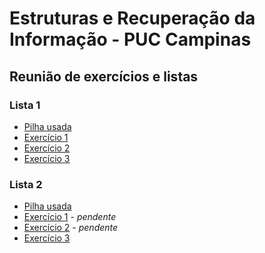 # Estruturas e Recuperação da Informação - PUC Campinas

## Reunião de exercícios e listas

### Lista 1

- [Pilha usada](https://github.com/Haple/estruturas/blob/master/src/br/edu/puccampinas/lista1/Pilha.java)
- [Exercício 1](https://github.com/Haple/estruturas/blob/master/src/br/edu/puccampinas/lista1/Ex1.java)
- [Exercício 2](https://github.com/Haple/estruturas/blob/master/src/br/edu/puccampinas/lista1/Ex2.java)
- [Exercício 3](https://github.com/Haple/estruturas/blob/master/src/br/edu/puccampinas/lista1/Ex3.java)

### Lista 2

- [Pilha usada](https://github.com/Haple/estruturas/blob/master/src/br/edu/puccampinas/lista2/Pilha.java)
- [Exercício 1](https://github.com/Haple/estruturas) - *pendente*
- [Exercício 2](https://github.com/Haple/estruturas) - *pendente*
- [Exercício 3](https://github.com/Haple/estruturas/blob/master/src/br/edu/puccampinas/lista1/Ex3.java)
